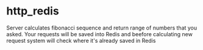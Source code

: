 # http_redis

Server calculates fibonacci sequence and return range of numbers that you asked.
Your requests will be saved into Redis and beefore calculating new request system will check where it's already saved in Redis
